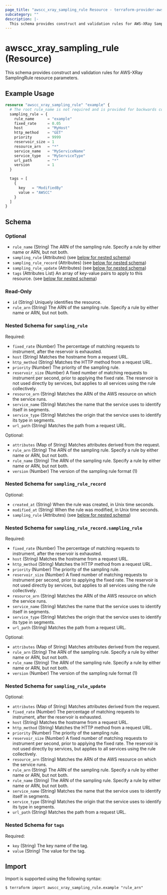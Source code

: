 ```yaml
---
page_title: "awscc_xray_sampling_rule Resource - terraform-provider-awscc"
subcategory: ""
description: |-
  This schema provides construct and validation rules for AWS-XRay SamplingRule resource parameters.
---
```


# awscc_xray_sampling_rule (Resource)

This schema provides construct and validation rules for AWS-XRay SamplingRule resource parameters.

## Example Usage
 
```terraform
resource "awscc_xray_sampling_rule" "example" {
  # The root rule_name is not required and is provided for backwards compatibility on schema. rule_name/rule_arn inside sampling_rule is required.
  sampling_rule = {
    rule_name      = "example"
    fixed_rate     = 0.05
    host           = "MyHost"
    http_method    = "GET"
    priority       = 9999
    reservoir_size = 1
    resource_arn   = "*"
    service_name   = "MyServiceName"
    service_type   = "MyServiceType"
    url_path       = "*"
    version        = 1
  }

  tags = [
    {
      key   = "ModifiedBy"
      value = "AWSCC"
    }
  ]
}
```


<!-- schema generated by tfplugindocs -->
## Schema

### Optional

- `rule_name` (String) The ARN of the sampling rule. Specify a rule by either name or ARN, but not both.
- `sampling_rule` (Attributes) (see [below for nested schema](#nestedatt--sampling_rule))
- `sampling_rule_record` (Attributes) (see [below for nested schema](#nestedatt--sampling_rule_record))
- `sampling_rule_update` (Attributes) (see [below for nested schema](#nestedatt--sampling_rule_update))
- `tags` (Attributes List) An array of key-value pairs to apply to this resource. (see [below for nested schema](#nestedatt--tags))

### Read-Only

- `id` (String) Uniquely identifies the resource.
- `rule_arn` (String) The ARN of the sampling rule. Specify a rule by either name or ARN, but not both.

<a id="nestedatt--sampling_rule"></a>
### Nested Schema for `sampling_rule`

Required:

- `fixed_rate` (Number) The percentage of matching requests to instrument, after the reservoir is exhausted.
- `host` (String) Matches the hostname from a request URL.
- `http_method` (String) Matches the HTTP method from a request URL.
- `priority` (Number) The priority of the sampling rule.
- `reservoir_size` (Number) A fixed number of matching requests to instrument per second, prior to applying the fixed rate. The reservoir is not used directly by services, but applies to all services using the rule collectively.
- `resource_arn` (String) Matches the ARN of the AWS resource on which the service runs.
- `service_name` (String) Matches the name that the service uses to identify itself in segments.
- `service_type` (String) Matches the origin that the service uses to identify its type in segments.
- `url_path` (String) Matches the path from a request URL.

Optional:

- `attributes` (Map of String) Matches attributes derived from the request.
- `rule_arn` (String) The ARN of the sampling rule. Specify a rule by either name or ARN, but not both.
- `rule_name` (String) The ARN of the sampling rule. Specify a rule by either name or ARN, but not both.
- `version` (Number) The version of the sampling rule format (1)


<a id="nestedatt--sampling_rule_record"></a>
### Nested Schema for `sampling_rule_record`

Optional:

- `created_at` (String) When the rule was created, in Unix time seconds.
- `modified_at` (String) When the rule was modified, in Unix time seconds.
- `sampling_rule` (Attributes) (see [below for nested schema](#nestedatt--sampling_rule_record--sampling_rule))

<a id="nestedatt--sampling_rule_record--sampling_rule"></a>
### Nested Schema for `sampling_rule_record.sampling_rule`

Required:

- `fixed_rate` (Number) The percentage of matching requests to instrument, after the reservoir is exhausted.
- `host` (String) Matches the hostname from a request URL.
- `http_method` (String) Matches the HTTP method from a request URL.
- `priority` (Number) The priority of the sampling rule.
- `reservoir_size` (Number) A fixed number of matching requests to instrument per second, prior to applying the fixed rate. The reservoir is not used directly by services, but applies to all services using the rule collectively.
- `resource_arn` (String) Matches the ARN of the AWS resource on which the service runs.
- `service_name` (String) Matches the name that the service uses to identify itself in segments.
- `service_type` (String) Matches the origin that the service uses to identify its type in segments.
- `url_path` (String) Matches the path from a request URL.

Optional:

- `attributes` (Map of String) Matches attributes derived from the request.
- `rule_arn` (String) The ARN of the sampling rule. Specify a rule by either name or ARN, but not both.
- `rule_name` (String) The ARN of the sampling rule. Specify a rule by either name or ARN, but not both.
- `version` (Number) The version of the sampling rule format (1)



<a id="nestedatt--sampling_rule_update"></a>
### Nested Schema for `sampling_rule_update`

Optional:

- `attributes` (Map of String) Matches attributes derived from the request.
- `fixed_rate` (Number) The percentage of matching requests to instrument, after the reservoir is exhausted.
- `host` (String) Matches the hostname from a request URL.
- `http_method` (String) Matches the HTTP method from a request URL.
- `priority` (Number) The priority of the sampling rule.
- `reservoir_size` (Number) A fixed number of matching requests to instrument per second, prior to applying the fixed rate. The reservoir is not used directly by services, but applies to all services using the rule collectively.
- `resource_arn` (String) Matches the ARN of the AWS resource on which the service runs.
- `rule_arn` (String) The ARN of the sampling rule. Specify a rule by either name or ARN, but not both.
- `rule_name` (String) The ARN of the sampling rule. Specify a rule by either name or ARN, but not both.
- `service_name` (String) Matches the name that the service uses to identify itself in segments.
- `service_type` (String) Matches the origin that the service uses to identify its type in segments.
- `url_path` (String) Matches the path from a request URL.


<a id="nestedatt--tags"></a>
### Nested Schema for `tags`

Required:

- `key` (String) The key name of the tag.
- `value` (String) The value for the tag.

## Import

Import is supported using the following syntax:

```shell
$ terraform import awscc_xray_sampling_rule.example "rule_arn"
```
